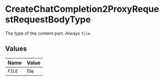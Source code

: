 # CreateChatCompletion2ProxyRequestRequestBodyType

The type of the content part. Always `file`.


## Values

| Name   | Value  |
| ------ | ------ |
| `FILE` | file   |